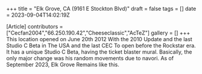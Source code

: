 +++
title = "Elk Grove, CA (9161 E Stockton Blvd)"
draft = false
tags = []
date = 2023-09-04T14:02:19Z

[Article]
contributors = ["Cecfan2004","66.250.190.42","Cheeseclassic","AcTeZ"]
gallery = []
+++
This location opened on June 20th 2012 With the 2010 Update and the last Studio C Beta in The USA and the last CEC To open before the Rockstar era. It has a unique Studio C Beta, having the ticket blaster mural. Basically, the only major change was his random movements due to navori. As of September 2023, Elk Grove Remains like this.